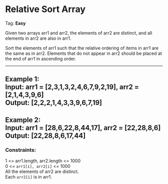 # Relative Sort Array

Tag: __Easy__    

Given two arrays arr1 and arr2, the elements of arr2 are distinct, and all 
elements in arr2 are also in arr1.

Sort the elements of arr1 such that the relative ordering of items in arr1 are 
the same as in arr2. Elements that do not appear in arr2 should be placed at 
the end of arr1 in ascending order.

-----------------------------------------------------------------------------
Example 1:    
Input: arr1 = [2,3,1,3,2,4,6,7,9,2,19], arr2 = [2,1,4,3,9,6]    
Output: [2,2,2,1,4,3,3,9,6,7,19]
-----------------------------------------------------------------------------
Example 2:    
Input: arr1 = [28,6,22,8,44,17], arr2 = [22,28,8,6]    
Output: [22,28,8,6,17,44]    
-----------------------------------------------------------------------------
### Constraints:
1 <= arr1.length, arr2.length <= 1000    
0 <= `arr1[i], arr2[i]` <= 1000    
All the elements of arr2 are distinct.    
Each `arr2[i]` is in arr1.    